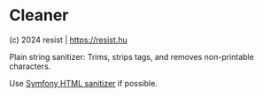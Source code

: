# Cleaner

(c) 2024 resist | https://resist.hu

Plain string sanitizer: Trims, strips tags, and removes non-printable characters.

Use [Symfony HTML sanitizer](https://symfony.com/doc/current/html_sanitizer.html) if possible.
